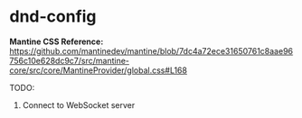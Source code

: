 # dnd-config

**Mantine CSS Reference:** https://github.com/mantinedev/mantine/blob/7dc4a72ece31650761c8aae96756c10e628dc9c7/src/mantine-core/src/core/MantineProvider/global.css#L168

TODO:

1. Connect to WebSocket server
